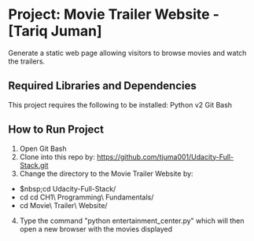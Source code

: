 Project: Movie Trailer Website  - [Tariq Juman]
================================
Generate a static web page allowing visitors to browse movies and watch the trailers.

Required Libraries and Dependencies
-----------------------------------
This project requires the following to be installed:
Python v2
Git Bash


How to Run Project
------------------
1. Open Git Bash
2. Clone into this repo by: https://github.com/tjuma001/Udacity-Full-Stack.git
3. Change the directory to the Movie Trailer Website by:

  <ul>
  <li>$nbsp;cd Udacity-Full-Stack/</li>
  <li>cd cd CH1\ Programming\ Fundamentals/</li>
  <li>cd Movie\ Trailer\ Website/</li>
  </ul>
  
4. Type the command "python entertainment_center.py" which will then open a new browser with the movies displayed
